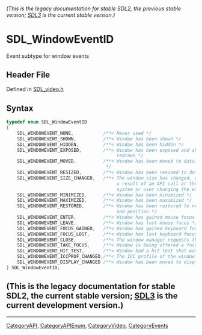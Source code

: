 ###### (This is the legacy documentation for stable SDL2, the previous stable version; [SDL3](https://wiki.libsdl.org/SDL3/) is the current stable version.)
# SDL_WindowEventID

Event subtype for window events

## Header File

Defined in [SDL_video.h](https://github.com/libsdl-org/SDL/blob/SDL2/include/SDL_video.h)

## Syntax

```c
typedef enum SDL_WindowEventID
{
    SDL_WINDOWEVENT_NONE,           /**< Never used */
    SDL_WINDOWEVENT_SHOWN,          /**< Window has been shown */
    SDL_WINDOWEVENT_HIDDEN,         /**< Window has been hidden */
    SDL_WINDOWEVENT_EXPOSED,        /**< Window has been exposed and should be
                                         redrawn */
    SDL_WINDOWEVENT_MOVED,          /**< Window has been moved to data1, data2
                                     */
    SDL_WINDOWEVENT_RESIZED,        /**< Window has been resized to data1xdata2 */
    SDL_WINDOWEVENT_SIZE_CHANGED,   /**< The window size has changed, either as
                                         a result of an API call or through the
                                         system or user changing the window size. */
    SDL_WINDOWEVENT_MINIMIZED,      /**< Window has been minimized */
    SDL_WINDOWEVENT_MAXIMIZED,      /**< Window has been maximized */
    SDL_WINDOWEVENT_RESTORED,       /**< Window has been restored to normal size
                                         and position */
    SDL_WINDOWEVENT_ENTER,          /**< Window has gained mouse focus */
    SDL_WINDOWEVENT_LEAVE,          /**< Window has lost mouse focus */
    SDL_WINDOWEVENT_FOCUS_GAINED,   /**< Window has gained keyboard focus */
    SDL_WINDOWEVENT_FOCUS_LOST,     /**< Window has lost keyboard focus */
    SDL_WINDOWEVENT_CLOSE,          /**< The window manager requests that the window be closed */
    SDL_WINDOWEVENT_TAKE_FOCUS,     /**< Window is being offered a focus (should SetWindowInputFocus() on itself or a subwindow, or ignore) */
    SDL_WINDOWEVENT_HIT_TEST,       /**< Window had a hit test that wasn't SDL_HITTEST_NORMAL. */
    SDL_WINDOWEVENT_ICCPROF_CHANGED,/**< The ICC profile of the window's display has changed. */
    SDL_WINDOWEVENT_DISPLAY_CHANGED /**< Window has been moved to display data1. */
} SDL_WindowEventID;
```

## (This is the legacy documentation for stable SDL2, the current stable version; [SDL3](https://wiki.libsdl.org/SDL3/) is the current development version.)



----
[CategoryAPI](CategoryAPI), [CategoryAPIEnum](CategoryAPIEnum), [CategoryVideo](CategoryVideo), [CategoryEvents](CategoryEvents)



